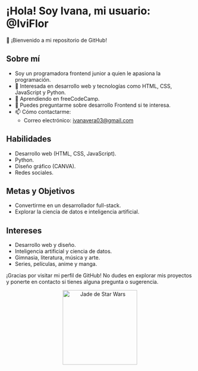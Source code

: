 # ¡Hola! Soy Ivana, mi usuario: @IviFlor

👋 ¡Bienvenido a mi repositorio de GitHub!

## Sobre mí

- Soy un programadora frontend junior a quien le apasiona la programación.
- 👀 Interesada en desarrollo web y tecnologías como HTML, CSS, JavaScript y Python.
- 🌱 Aprendiendo en freeCodeCamp.
- 💬 Puedes preguntarme sobre desarrollo Frontend si te interesa.
- 📫 Cómo contactarme:
  - Correo electrónico: [ivanavera03@gmail.com](mailto:ivanavera03@gmail.com)

## Habilidades

- Desarrollo web (HTML, CSS, JavaScript).
- Python.
- Diseño gráfico (CANVA).
- Redes sociales.

## Metas y Objetivos

- Convertirme en un desarrollador full-stack.
- Explorar la ciencia de datos e inteligencia artificial.

## Intereses

- Desarrollo web y diseño.
- Inteligencia artificial y ciencia de datos.
- Gimnasia, literatura, música y arte.
- Series, películas, anime y manga.

¡Gracias por visitar mi perfil de GitHub! No dudes en explorar mis proyectos y ponerte en contacto si tienes alguna pregunta o sugerencia.

<p align="center">
  <img src="https://neosabers.com/wp-content/uploads/2022/12/image-37-1024x558.png" alt="Jade de Star Wars" width="200">
</p>

<!---
IviFlor/IviFlor is a ✨ special ✨ repository because its `README.md` (this file) appears on your GitHub profile.
You can click the Preview link to take a look at your changes.
--->
